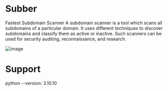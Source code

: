 # Subber
Fastest Subdomain Scanner
A subdomain scanner is a tool which scans all subdomains of a particular domain. It uses different techniques to discover subdomains and classify them as active or inactive. Such scanners can be used for security auditing, reconnaissance, and research.

![image](https://user-images.githubusercontent.com/78283095/232169946-64de97aa-35eb-46e7-a2dc-5edc01e166b9.png)

# Support

python --version: 3.10.10
